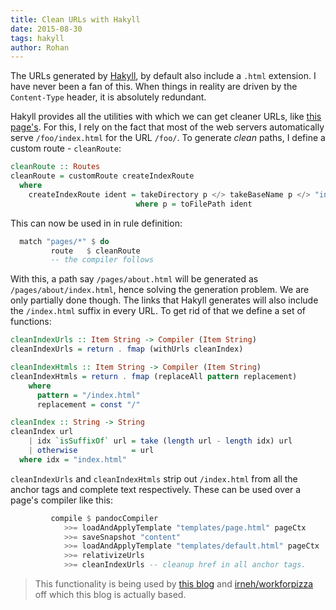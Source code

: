 ```yaml
---
title: Clean URLs with Hakyll
date: 2015-08-30
tags: hakyll
author: Rohan
---
```


The URLs generated by [Hakyll][hakyll], by default also include a
`.html` extension. I have never been a fan of this. When things in
reality are driven by the `Content-Type` header, it is absolutely
redundant.

Hakyll provides all the utilities with which we can get cleaner URLs,
like [this page's](.). For this, I rely on the fact that most of the
web servers automatically serve `/foo/index.html` for the URL
`/foo/`. To generate *clean* paths, I define a custom route -
`cleanRoute`:

```haskell
cleanRoute :: Routes
cleanRoute = customRoute createIndexRoute
  where
    createIndexRoute ident = takeDirectory p </> takeBaseName p </> "index.html"
                            where p = toFilePath ident
```

This can now be used in in rule definition:

```haskell
  match "pages/*" $ do
         route   $ cleanRoute
         -- the compiler follows
```

With this, a path say `/pages/about.html` will be generated as
`/pages/about/index.html`, hence solving the generation problem. We
are only partially done though. The links that Hakyll generates will
also include the `/index.html` suffix in every URL. To get rid of that
we define a set of functions:

```haskell
cleanIndexUrls :: Item String -> Compiler (Item String)
cleanIndexUrls = return . fmap (withUrls cleanIndex)

cleanIndexHtmls :: Item String -> Compiler (Item String)
cleanIndexHtmls = return . fmap (replaceAll pattern replacement)
    where
      pattern = "/index.html"
      replacement = const "/"

cleanIndex :: String -> String
cleanIndex url
    | idx `isSuffixOf` url = take (length url - length idx) url
    | otherwise            = url
  where idx = "index.html"
```

`cleanIndexUrls` and `cleanIndexHtmls` strip out `/index.html` from
all the anchor tags and complete text respectively. These can be used
over a page's compiler like this:

```haskell
         compile $ pandocCompiler
            >>= loadAndApplyTemplate "templates/page.html" pageCtx
            >>= saveSnapshot "content"
            >>= loadAndApplyTemplate "templates/default.html" pageCtx
            >>= relativizeUrls
            >>= cleanIndexUrls -- cleanup href in all anchor tags.
```

> This functionality is being used by [this blog][my-compiler] and
> [irneh/workforpizza][workforpizza] off which this blog is actually
> based.

[hakyll]: http://jaspervdj.be/hakyll/
[my-compiler]: https://github.com/crodjer/rohanjain.in/blob/master/site.hs
[workforpizza]: https://github.com/irneh/workforpizza/blob/master/site.hs
